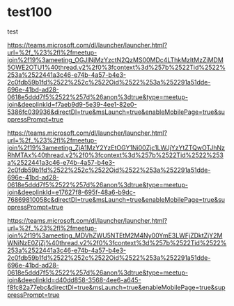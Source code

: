 # test100
test

https://teams.microsoft.com/dl/launcher/launcher.html?url=%2f_%23%2fl%2fmeetup-join%2f19%3ameeting_OGJlNjMzYzctN2QzMS00MDc4LThkMzItMzZiMDM5OWE2OTU1%40thread.v2%2f0%3fcontext%3d%257b%2522Tid%2522%253a%2522441a3c46-e74b-4a57-b4e3-2c0fdb59b1fd%2522%252c%2522Oid%2522%253a%252291a51dde-696e-41bd-ad28-0618e5ddd7f5%2522%257d%26anon%3dtrue&type=meetup-join&deeplinkId=f7aeb9d9-5e39-4ee1-82e0-5386fc039936&directDl=true&msLaunch=true&enableMobilePage=true&suppressPrompt=true




https://teams.microsoft.com/dl/launcher/launcher.html?url=%2f_%23%2fl%2fmeetup-join%2f19%3ameeting_ZjA1MzY2YzEtOGY1Ni00Zjc1LWJjYzYtZTQwOTJhNzRhMTAx%40thread.v2%2f0%3fcontext%3d%257b%2522Tid%2522%253a%2522441a3c46-e74b-4a57-b4e3-2c0fdb59b1fd%2522%252c%2522Oid%2522%253a%252291a51dde-696e-41bd-ad28-0618e5ddd7f5%2522%257d%26anon%3dtrue&type=meetup-join&deeplinkId=e17627f8-695f-48a6-b9dc-76869810058c&directDl=true&msLaunch=true&enableMobilePage=true&suppressPrompt=true





https://teams.microsoft.com/dl/launcher/launcher.html?url=%2f_%23%2fl%2fmeetup-join%2f19%3ameeting_MDVhZWU5NTEtM2M4Ny00YmE3LWFjZDktZjY2MWNiNzE0ZjZj%40thread.v2%2f0%3fcontext%3d%257b%2522Tid%2522%253a%2522441a3c46-e74b-4a57-b4e3-2c0fdb59b1fd%2522%252c%2522Oid%2522%253a%252291a51dde-696e-41bd-ad28-0618e5ddd7f5%2522%257d%26anon%3dtrue&type=meetup-join&deeplinkId=d40dd858-3568-4ee6-a645-f8fc82a77ebc&directDl=true&msLaunch=true&enableMobilePage=true&suppressPrompt=true




